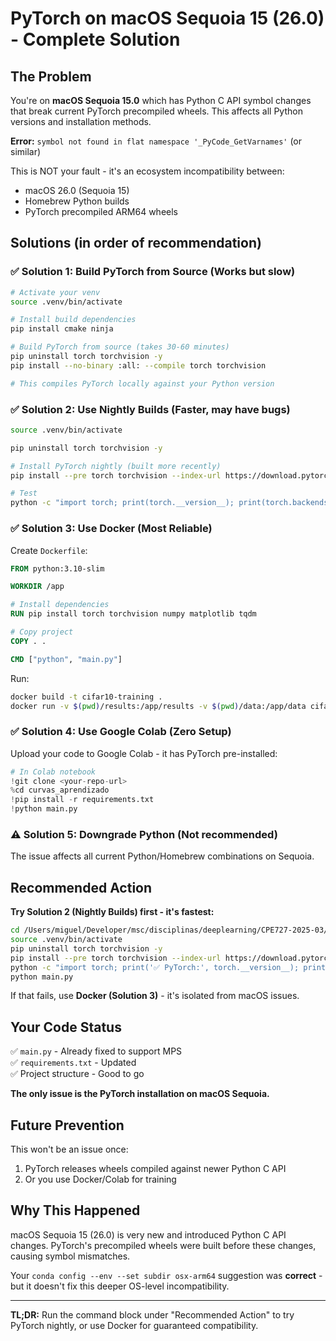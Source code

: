 # PyTorch on macOS Sequoia 15 (26.0) - Complete Solution

## The Problem

You're on **macOS Sequoia 15.0** which has Python C API symbol changes that break current PyTorch precompiled wheels. This affects all Python versions and installation methods.

**Error:** `symbol not found in flat namespace '_PyCode_GetVarnames'` (or similar)

This is NOT your fault - it's an ecosystem incompatibility between:
- macOS 26.0 (Sequoia 15)
- Homebrew Python builds  
- PyTorch precompiled ARM64 wheels

## Solutions (in order of recommendation)

### ✅ Solution 1: Build PyTorch from Source (Works but slow)

```bash
# Activate your venv
source .venv/bin/activate

# Install build dependencies
pip install cmake ninja

# Build PyTorch from source (takes 30-60 minutes)
pip uninstall torch torchvision -y
pip install --no-binary :all: --compile torch torchvision

# This compiles PyTorch locally against your Python version
```

### ✅ Solution 2: Use Nightly Builds (Faster, may have bugs)

```bash
source .venv/bin/activate

pip uninstall torch torchvision -y

# Install PyTorch nightly (built more recently)
pip install --pre torch torchvision --index-url https://download.pytorch.org/whl/nightly/cpu

# Test
python -c "import torch; print(torch.__version__); print(torch.backends.mps.is_available())"
```

### ✅ Solution 3: Use Docker (Most Reliable)

Create `Dockerfile`:
```dockerfile
FROM python:3.10-slim

WORKDIR /app

# Install dependencies
RUN pip install torch torchvision numpy matplotlib tqdm

# Copy project
COPY . .

CMD ["python", "main.py"]
```

Run:
```bash
docker build -t cifar10-training .
docker run -v $(pwd)/results:/app/results -v $(pwd)/data:/app/data cifar10-training
```

### ✅ Solution 4: Use Google Colab (Zero Setup)

Upload your code to Google Colab - it has PyTorch pre-installed:

```python
# In Colab notebook
!git clone <your-repo-url>
%cd curvas_aprendizado
!pip install -r requirements.txt
!python main.py
```

### ⚠️ Solution 5: Downgrade Python (Not recommended)

The issue affects all current Python/Homebrew combinations on Sequoia.

## Recommended Action

**Try Solution 2 (Nightly Builds) first - it's fastest:**

```bash
cd /Users/miguel/Developer/msc/disciplinas/deeplearning/CPE727-2025-03/Seminarios/2\ -\ Regularization/notebooks/curvas_aprendizado
source .venv/bin/activate
pip uninstall torch torchvision -y
pip install --pre torch torchvision --index-url https://download.pytorch.org/whl/nightly/cpu
python -c "import torch; print('✅ PyTorch:', torch.__version__); print('✅ MPS:', torch.backends.mps.is_available())"
python main.py
```

If that fails, use **Docker (Solution 3)** - it's isolated from macOS issues.

## Your Code Status

✅ `main.py` - Already fixed to support MPS  
✅ `requirements.txt` - Updated  
✅ Project structure - Good to go

**The only issue is the PyTorch installation on macOS Sequoia.**

## Future Prevention

This won't be an issue once:
1. PyTorch releases wheels compiled against newer Python C API
2. Or you use Docker/Colab for training

## Why This Happened

macOS Sequoia 15 (26.0) is very new and introduced Python C API changes. PyTorch's precompiled wheels were built before these changes, causing symbol mismatches.

Your `conda config --env --set subdir osx-arm64` suggestion was **correct** - but it doesn't fix this deeper OS-level incompatibility.

---

**TL;DR:** Run the command block under "Recommended Action" to try PyTorch nightly, or use Docker for guaranteed compatibility.

